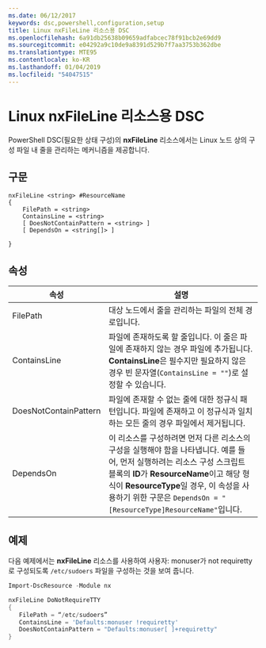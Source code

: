 ```yaml
---
ms.date: 06/12/2017
keywords: dsc,powershell,configuration,setup
title: Linux nxFileLine 리소스용 DSC
ms.openlocfilehash: 6a91db25638b09659adfabcec78f91bcb2e69dd9
ms.sourcegitcommit: e04292a9c10de9a8391d529b7f7aa3753b362dbe
ms.translationtype: MTE95
ms.contentlocale: ko-KR
ms.lasthandoff: 01/04/2019
ms.locfileid: "54047515"
---
```

# <a name="dsc-for-linux-nxfileline-resource"></a>Linux nxFileLine 리소스용 DSC

PowerShell DSC(필요한 상태 구성)의 **nxFileLine** 리소스에서는 Linux 노드 상의 구성 파일 내 줄을 관리하는 메커니즘을 제공합니다.

## <a name="syntax"></a>구문

```
nxFileLine <string> #ResourceName
{
    FilePath = <string>
    ContainsLine = <string>
    [ DoesNotContainPattern = <string> ]
    [ DependsOn = <string[]> ]

}
```

## <a name="properties"></a>속성

|  속성 |  설명 |
|---|---|
| FilePath| 대상 노드에서 줄을 관리하는 파일의 전체 경로입니다.|
| ContainsLine| 파일에 존재하도록 할 줄입니다. 이 줄은 파일에 존재하지 않는 경우 파일에 추가됩니다. **ContainsLine**은 필수지만 필요하지 않은 경우 빈 문자열(`ContainsLine = ""`)로 설정할 수 있습니다.|
| DoesNotContainPattern| 파일에 존재할 수 없는 줄에 대한 정규식 패턴입니다. 파일에 존재하고 이 정규식과 일치하는 모든 줄의 경우 파일에서 제거됩니다.|
| DependsOn | 이 리소스를 구성하려면 먼저 다른 리소스의 구성을 실행해야 함을 나타냅니다. 예를 들어, 먼저 실행하려는 리소스 구성 스크립트 블록의 **ID**가 **ResourceName**이고 해당 형식이 **ResourceType**일 경우, 이 속성을 사용하기 위한 구문은 `DependsOn = "[ResourceType]ResourceName"`입니다.|

## <a name="example"></a>예제

다음 예제에서는 **nxFileLine** 리소스를 사용하여 사용자: monuser가 not requiretty로 구성되도록 `/etc/sudoers` 파일을 구성하는 것을 보여 줍니다.

```powershell
Import-DscResource -Module nx

nxFileLine DoNotRequireTTY
{
   FilePath = “/etc/sudoers”
   ContainsLine = 'Defaults:monuser !requiretty'
   DoesNotContainPattern = "Defaults:monuser[ ]+requiretty"
}
```